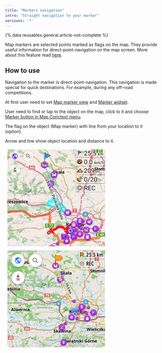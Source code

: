```yaml
---
title: "Markers navigation"
intro: "Straight navigation to your marker"
versions: '*'
---
```

{% data reusables.general.article-not-complete %}

Map markers are selected points marked as flags on the map. They provide useful information for direct-point-navigation on the map screen. More about this feature read [here](/osmand/personal/markers).

## How to use

Navigation to the marker is direct-point-navigation. This navigation is made special for quick destinations. For example, during any off-road competitions.

At first user need to set [Map marker view](/osmand/personal/markers) and [Marker widget](/osmand/widgets/markers).

User need to find or tap to the object on the map, click to it and choose [Marker button in Map Conctext menu](/osmand/map/map-context-menu#add--edit-marker).

The flag on the object (Map marker) with line from your location to it (option).

Arrow and line show object location and distance to it.

![Navigation marker Android](/assets/images/navigation/marker/navigation_marker_android.png) ![Navigation marker iOS](/assets/images/navigation/marker/navigation_marker_ios.png)


